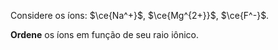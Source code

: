 Considere os íons: $\ce{Na^+}$, $\ce{Mg^{2+}}$, $\ce{F^-}$.

**Ordene** os íons em função de seu raio iônico.
